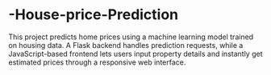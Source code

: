 # -House-price-Prediction
This project predicts home prices using a machine learning model trained on housing data. A Flask backend handles prediction requests, while a JavaScript-based frontend lets users input property details and instantly get estimated prices through a responsive web interface.
